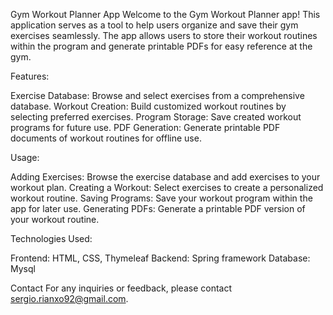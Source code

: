 Gym Workout Planner App
Welcome to the Gym Workout Planner app! 
This application serves as a tool to help users organize and save their gym exercises seamlessly. 
The app allows users to store their workout routines within the program and generate printable PDFs for easy reference at the gym.

Features:

Exercise Database: Browse and select exercises from a comprehensive database.
Workout Creation: Build customized workout routines by selecting preferred exercises.
Program Storage: Save created workout programs for future use.
PDF Generation: Generate printable PDF documents of workout routines for offline use.

Usage:

Adding Exercises: Browse the exercise database and add exercises to your workout plan.
Creating a Workout: Select exercises to create a personalized workout routine.
Saving Programs: Save your workout program within the app for later use.
Generating PDFs: Generate a printable PDF version of your workout routine.

Technologies Used:

Frontend: HTML, CSS, Thymeleaf
Backend: Spring framework
Database: Mysql

Contact
For any inquiries or feedback, please contact sergio.rianxo92@gmail.com.
